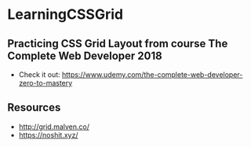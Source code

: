 # LearningCSSGrid

## Practicing CSS Grid Layout from course The Complete Web Developer 2018

* Check it out:
https://www.udemy.com/the-complete-web-developer-zero-to-mastery

## Resources

* http://grid.malven.co/
* https://noshit.xyz/

